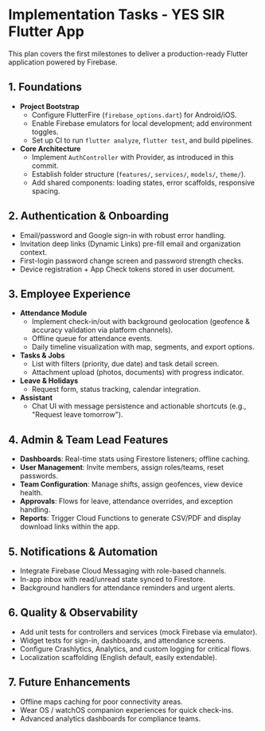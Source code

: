 # Implementation Tasks - YES SIR Flutter App

This plan covers the first milestones to deliver a production-ready Flutter
application powered by Firebase.

## 1. Foundations
- **Project Bootstrap**
  - Configure FlutterFire (`firebase_options.dart`) for Android/iOS.
  - Enable Firebase emulators for local development; add environment toggles.
  - Set up CI to run `flutter analyze`, `flutter test`, and build pipelines.
- **Core Architecture**
  - Implement `AuthController` with Provider, as introduced in this commit.
  - Establish folder structure (`features/`, `services/`, `models/`, `theme/`).
  - Add shared components: loading states, error scaffolds, responsive spacing.

## 2. Authentication & Onboarding
- Email/password and Google sign-in with robust error handling.
- Invitation deep links (Dynamic Links) pre-fill email and organization context.
- First-login password change screen and password strength checks.
- Device registration + App Check tokens stored in user document.

## 3. Employee Experience
- **Attendance Module**
  - Implement check-in/out with background geolocation (geofence & accuracy
    validation via platform channels).
  - Offline queue for attendance events.
  - Daily timeline visualization with map, segments, and export options.
- **Tasks & Jobs**
  - List with filters (priority, due date) and task detail screen.
  - Attachment upload (photos, documents) with progress indicator.
- **Leave & Holidays**
  - Request form, status tracking, calendar integration.
- **Assistant**
  - Chat UI with message persistence and actionable shortcuts (e.g., "Request
    leave tomorrow").

## 4. Admin & Team Lead Features
- **Dashboards**: Real-time stats using Firestore listeners; offline caching.
- **User Management**: Invite members, assign roles/teams, reset passwords.
- **Team Configuration**: Manage shifts, assign geofences, view device health.
- **Approvals**: Flows for leave, attendance overrides, and exception handling.
- **Reports**: Trigger Cloud Functions to generate CSV/PDF and display download
  links within the app.

## 5. Notifications & Automation
- Integrate Firebase Cloud Messaging with role-based channels.
- In-app inbox with read/unread state synced to Firestore.
- Background handlers for attendance reminders and urgent alerts.

## 6. Quality & Observability
- Add unit tests for controllers and services (mock Firebase via emulator).
- Widget tests for sign-in, dashboards, and attendance screens.
- Configure Crashlytics, Analytics, and custom logging for critical flows.
- Localization scaffolding (English default, easily extendable).

## 7. Future Enhancements
- Offline maps caching for poor connectivity areas.
- Wear OS / watchOS companion experiences for quick check-ins.
- Advanced analytics dashboards for compliance teams.
